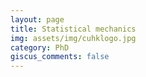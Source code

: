 ```yaml
---
layout: page
title: Statistical mechanics
img: assets/img/cuhklogo.jpg
category: PhD
giscus_comments: false
---
```



